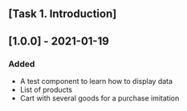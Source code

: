 ## [Task 1. Introduction]

## [1.0.0] - 2021-01-19
### Added
- A test component to learn how to display data
- List of products
- Cart with several goods for a purchase imitation 